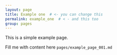 ```yaml
---
layout: page
title: Example one  # <- you can change this
permalink: example_one  # < - and this too
group: pages
---
```


This is a simple example page.

Fill me with content here `pages/example_page_001.md`
